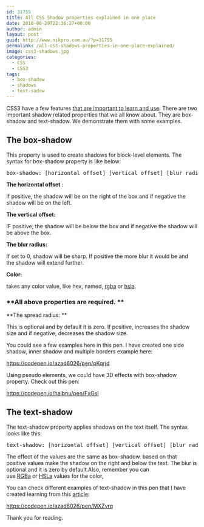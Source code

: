 ```yaml
---
id: 31755
title: All CSS Shadow properties explained in one place
date: 2018-06-29T22:36:27+00:00
author: admin
layout: post
guid: http://www.nikpro.com.au/?p=31755
permalink: /all-css-shadows-properties-in-one-place-explained/
image: css3-shadows.jpg
categories:
  - CSS
  - CSS3
tags:
  - box-shadow
  - shadows
  - text-sadow
---
```


CSS3 have a few features <a href="http://www.nikpro.com.au/css-grid-layouts-and-css-new-variables-should-we-get-started/" target="_blank" rel="noopener noreferrer">that are important to learn and use</a>. There are two important shadow related properties that we all know about. They are box-shadow and text-shadow. We demonstrate them with some examples.

## The box-shadow

This property is used to create shadows for block-level elements. The syntax for box-shadow property is like below:

<pre>
<span class="token property">box-shadow</span><span class="token punctuation">:</span> [horizontal offset] [vertical offset] [blur radius] [optional spread radius] [color]<span class="token punctuation">;</span>
</pre>

**The horizontal offset** :

If positive, the shadow will be on the right of the box and if negative the shadow will be on the left.

**The vertical offset:**

IF positive, the shadow will be below the box and if negative the shadow will be above the box.

**The blur radius:**

If set to 0, shadow will be sharp. If positive the more blur it would be and the shadow will extend further.

**Color:**

takes any color value, like hex, named, [rgba](http://css-tricks.com/rgba-browser-support/) or [hsla](http://css-tricks.com/yay-for-hsla/).

### **All above properties are required. **

**The spread radius: **

This is optional and by default it is zero. If positive, increases the shadow size and if negative, decreases the shadow size.

You could see a few examples here in this pen. I have created one side shadow, inner shadow and multiple borders example here:

https://codepen.io/azad6026/pen/pKqrjd

Using pseudo elements, we could have 3D effects with box-shadow property. Check out this pen:

https://codepen.io/haibnu/pen/FxGsI

## The text-shadow

The text-shadow property applies shadows on the text itself. The syntax looks like this:

<pre>
<span class="token property">text-shadow</span><span class="token punctuation">:</span> [horizontal offset] [vertical offset] [blur radius] [color]<span class="token punctuation">;</span>
</pre>

The effect of the values are the same as box-shadow. based on that positive values make the shadow on the right and below the text. The blur is optional and it is zero by default.Also, remember you can use [RGBa](http://css-tricks.com/rgba-browser-support/) or [HSLa](http://css-tricks.com/examples/HSLaExplorer/) values for the color,

You can check different examples of text-shadow in this pen that I have created learning from this <a href="https://css-tricks.com/almanac/properties/t/text-shadow/" target="_blank" rel="noopener noreferrer">article</a>:

https://codepen.io/azad6026/pen/MXZvrq

Thank you for reading.
